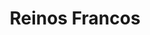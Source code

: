 ﻿---
title: "Reinos Francos"
permalink: periodes_124.html
layout: periode
dataInici: 481
dataFi: 751
sidebar: periodes
pares:
  - id: 218
    title: "Alta Edad Media en Europa"
    dataInici: "(476)"
    dataFi: "(1000)"

fills:
  - id: 123
    title: "Batalla de Soissons"
    dataInici: "(486)"

  - id: 568
    title: "Batalla de Tolbiac"
    dataInici: "(496)"

  - id: 125
    title: "Batalla de Vouillé"
    dataInici: "(507)"

  - id: 92
    title: "Batalla de Poitiers"
    dataInici: "(732)"

jocsPrincipals:
jocsEscenaris:
jocsEpoca:
jocsEpocaEscenaris:
---
